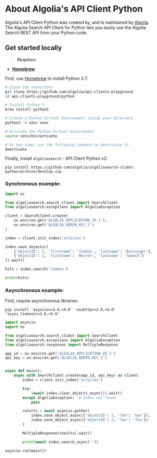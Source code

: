 # About Algolia's API Client Python

Algolia's API Client Python was created by, and is maintained by [Algolia](https://github.com/algolia). The Algolia Search API Client for Python lets you easily use the Algolia Search REST API from your Python code.

## Get started locally

> **Requires:**
- **[Homebrew](https://brew.sh)**

First, use [Homebrew](https://brew.sh) to install Python 3.7:
```bash
# Clone the repository
git clone https://github.com/algolia/api-clients-playground
cd api-clients-playground/python

# Install Python 3
brew install python3

# Create a Python Virtual Environment inside your directory
python3 -m venv venv

# Activate the Python Virtual Environment
source venv/bin/activate

# At any time, use the following command to deactivate it
deactivate
```

Finally, install `algoliasearch` - API Client Python v2:
```
pip install https://github.com/algolia/algoliasearch-client-python/archive/develop.zip
```

### Synchronous example:

```py
import os

from algoliasearch.search_client import SearchClient
from algoliasearch.exceptions import AlgoliaException

client = SearchClient.create(
    os.environ.get('ALGOLIA_APPLICATION_ID_1'),
    os.environ.get('ALGOLIA_ADMIN_KEY_1')
)

index = client.init_index('articles')

index.save_objects([
    {'objectID': 1, 'firstname': 'Jimmie', 'lastname': 'Barninger'},
    {'objectID': 2, 'firstname': 'Warren', 'lastname': 'Speach'}
]).wait()

hits = index.search('Jimmie')

print(hits)
```

### Asynchronous example:

First, require asynchronous libraries:

```
pip install 'asyncio>=3.4,<4.0' 'aiohttp>=2.0,<4.0' 'async_timeout>=2.0,<4.0'
```


```py
import asyncio
import os

from algoliasearch.search_client import SearchClient
from algoliasearch.exceptions import AlgoliaException
from algoliasearch.responses import MultipleResponse

app_id = os.environ.get('ALGOLIA_APPLICATION_ID_1')
api_key = os.environ.get('ALGOLIA_ADMIN_KEY_1')


async def main():
    async with SearchClient.create(app_id, api_key) as client:
        index = client.init_index('articles')

        try:
            (await index.clear_objects_async()).wait()
        except AlgoliaException:  # Index not found
            pass

        results = await asyncio.gather(
            index.save_object_async({'objectID': 1, 'foo': 'bar'}),
            index.save_object_async({'objectID': 2, 'foo': 'foo'})
        )

        MultipleResponse(results).wait()

        print(await index.search_async(''))

asyncio.run(main())
```

